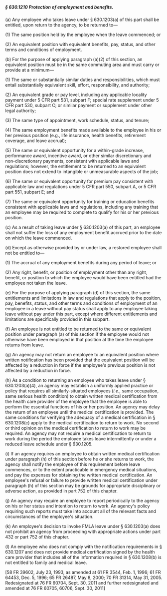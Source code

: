 ##### § 630.1210 Protection of employment and benefits. #####

(a) Any employee who takes leave under § 630.1203(a) of this part shall be entitled, upon return to the agency, to be returned to—

(1) The same position held by the employee when the leave commenced; or

(2) An equivalent position with equivalent benefits, pay, status, and other terms and conditions of employment.

(b) For the purpose of applying paragraph (a)(2) of this section, an equivalent position must be in the same commuting area and must carry or provide at a minimum—

(1) The same or substantially similar duties and responsibilities, which must entail substantially equivalent skill, effort, responsibility, and authority;

(2) An equivalent grade or pay level, including any applicable locality payment under 5 CFR part 531, subpart F; special rate supplement under 5 CFR part 530, subpart C; or similar payment or supplement under other legal authority;

(3) The same type of appointment, work schedule, status, and tenure;

(4) The same employment benefits made available to the employee in his or her previous position (e.g., life insurance, health benefits, retirement coverage, and leave accrual);

(5) The same or equivalent opportunity for a within-grade increase, performance award, incentive award, or other similar discretionary and non-discretionary payments, consistent with applicable laws and regulations; however, the entitlement to be returned to an equivalent position does not extend to intangible or unmeasurable aspects of the job;

(6) The same or equivalent opportunity for premium pay consistent with applicable law and regulations under 5 CFR part 550, subpart A, or 5 CFR part 551, subpart E; and

(7) The same or equivalent opportunity for training or education benefits consistent with applicable laws and regulations, including any training that an employee may be required to complete to qualify for his or her previous position.

(c) As a result of taking leave under § 630.1203(a) of this part, an employee shall not suffer the loss of any employment benefit accrued prior to the date on which the leave commenced.

(d) Except as otherwise provided by or under law, a restored employee shall not be entitled to—

(1) The accrual of any employment benefits during any period of leave; or

(2) Any right, benefit, or position of employment other than any right, benefit, or position to which the employee would have been entitled had the employee not taken the leave.

(e) For the purpose of applying paragraph (d) of this section, the same entitlements and limitations in law and regulations that apply to the position, pay, benefits, status, and other terms and conditions of employment of an employee in a leave without pay status shall apply to any employee taking leave without pay under this part, except where different entitlements and limitations are specifically provided in this subpart.

(f) An employee is not entitled to be returned to the same or equivalent position under paragraph (a) of this section if the employee would not otherwise have been employed in that position at the time the employee returns from leave.

(g) An agency may not return an employee to an equivalent position where written notification has been provided that the equivalent position will be affected by a reduction in force if the employee's previous position is not affected by a reduction in force.

(h) As a condition to returning an employee who takes leave under § 630.1203(a)(4), an agency may establish a uniformly applied practice or policy that requires all similarly-situated employees (*i.e.,* same occupation, same serious health condition) to obtain written medical certification from the health care provider of the employee that the employee is able to perform the essential functions of his or her position. An agency may delay the return of an employee until the medical certification is provided. The same conditions for verifying the adequacy of a medical certification in § 630.1208(c) apply to the medical certification to return to work. No second or third opinion on the medical certification to return to work may be required. An agency may not require a medical certification to return to work during the period the employee takes leave intermittently or under a reduced leave schedule under § 630.1205.

(i) If an agency requires an employee to obtain written medical certification under paragraph (h) of this section before he or she returns to work, the agency shall notify the employee of this requirement before leave commences, or to the extent practicable in emergency medical situations, and pay the expenses for obtaining the written medical certification. An employee's refusal or failure to provide written medical certification under paragraph (h) of this section may be grounds for appropriate disciplinary or adverse action, as provided in part 752 of this chapter.

(j) An agency may require an employee to report periodically to the agency on his or her status and intention to return to work. An agency's policy requiring such reports must take into account all of the relevant facts and circumstances of the employee's situation.

(k) An employee's decision to invoke FMLA leave under § 630.1203(a) does not prohibit an agency from proceeding with appropriate actions under part 432 or part 752 of this chapter.

(l) An employee who does not comply with the notification requirements in § 630.1207 and does not provide medical certification signed by the health care provider that includes all of the information required in § 630.1208(b) is not entitled to family and medical leave.

[58 FR 39602, July 23, 1993, as amended at 61 FR 3544, Feb. 1, 1996; 61 FR 64453, Dec. 5, 1996; 65 FR 26487, May 8, 2000; 70 FR 31314, May 31, 2005. Redesignated at 76 FR 60704, Sept. 30, 2011 and further redesignated and amended at 76 FR 60705, 60706, Sept. 30, 2011]